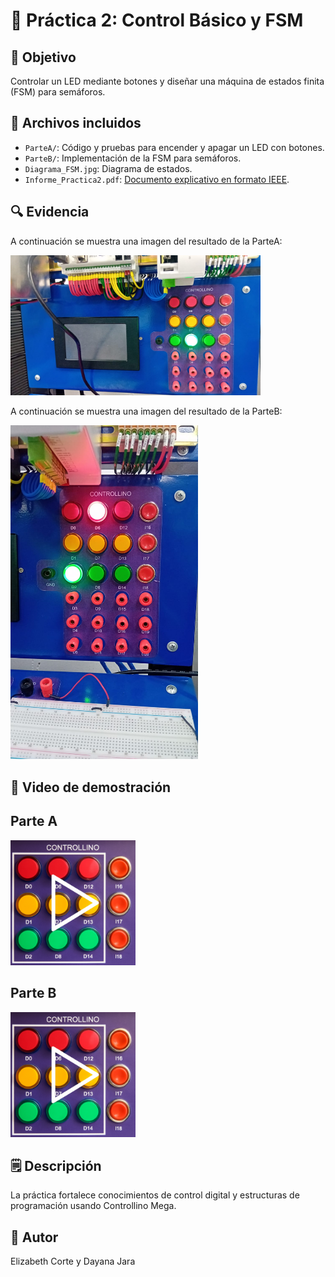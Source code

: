 # 📗 Práctica 2: Control Básico y FSM

## 🎯 Objetivo
Controlar un LED mediante botones y diseñar una máquina de estados finita (FSM) para semáforos.

## 📂 Archivos incluidos
- `ParteA/`: Código y pruebas para encender y apagar un LED con botones.
- `ParteB/`: Implementación de la FSM para semáforos.
- `Diagrama_FSM.jpg`: Diagrama de estados.
- `Informe_Practica2.pdf`: [Documento explicativo en formato IEEE](/Informe_practicas.pdf).

## 🔍 Evidencia

A continuación se muestra una imagen del resultado de la ParteA:

<img src="Evidencias/parteA.jpeg" alt="ParteA" width="400" />

A continuación se muestra una imagen del resultado de la ParteB:

<img src="Evidencias/parteB.jpeg" alt="ParteB" width="300" />

## 🎥 Video de demostración

## Parte A

<a href="https://drive.google.com/file/d/1dom4wn0lrkgUOZ0CJy1oOZqwY2UC9jc7/view?usp=sharing">
  <img src="../Practica1/Evidencias/miniatura.png" alt="Ver video" width="200" />
</a>

## Parte B

<a href="https://drive.google.com/file/d/1al47-uy2EHmxWiRenUXsas-BWCNz9qG5/view?usp=sharing">
  <img src="../Practica1/Evidencias/miniatura.png" alt="Ver video" width="200" />
</a>

## 🗒️ Descripción
La práctica fortalece conocimientos de control digital y estructuras de programación usando Controllino Mega.

## 👤 Autor
Elizabeth Corte y Dayana Jara

